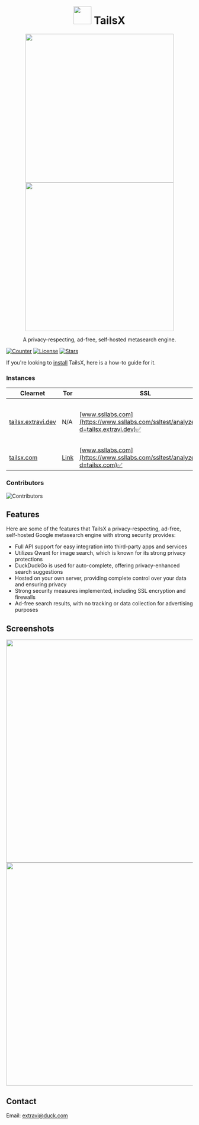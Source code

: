 <h1 align="center">
  <img src="https://raw.githubusercontent.com/Extravi/tailsx/main/static/favicon.png" width="48"/> TailsX 
</h1>

<p align="center">
  <img src="https://user-images.githubusercontent.com/98912029/253724194-ca166197-315b-4aea-8b9e-bbd7c7db8731.png" width="400">
  <img src="https://user-images.githubusercontent.com/98912029/253782033-9b035893-42a2-4bd8-bfb3-12db600f5114.png" width="400">
</p>

<p align="center">A privacy-respecting, ad-free, self-hosted metasearch engine.</p>

[![Counter](https://visitor-badge.laobi.icu/badge?page_id=Extravi.tailsx)](https://github.com/Extravi/tailsx)
[![License](https://img.shields.io/github/license/Extravi/tailsx)](https://github.com/Extravi/tailsx/blob/main/LICENSE)
[![Stars](https://img.shields.io/github/stars/Extravi/tailsx?style=social)](https://github.com/Extravi/tailsx/stargazers)

If you're looking to [install](https://github.com/Extravi/tailsx-docs) TailsX, here is a how-to guide for it.

### Instances

| Clearnet | Tor | SSL | Country | Status |
|-|-|-|-|-|
| [tailsx.extravi.dev](https://tailsx.extravi.dev/) | N/A | [www.ssllabs.com](https://www.ssllabs.com/ssltest/analyze.html?d=tailsx.extravi.dev)✅| N/A | Official instance: temporarily down and will be back soon. |
| [tailsx.com](https://tailsx.com/) | [Link](http://inbbfryz7elofjk23pi7txnibttnuyz3rg2vwqmfengteeyhrmvex4id.onion/) | [www.ssllabs.com](https://www.ssllabs.com/ssltest/analyze.html?d=tailsx.com)✅| Canada 🇨🇦 | Unofficial instance: outdated. |

### Contributors
![Contributors](https://contrib.rocks/image?repo=Extravi/tailsx)

## Features
Here are some of the features that TailsX a privacy-respecting, ad-free, self-hosted Google metasearch engine with strong security provides:

* Full API support for easy integration into third-party apps and services
* Utilizes Qwant for image search, which is known for its strong privacy protections
* DuckDuckGo is used for auto-complete, offering privacy-enhanced search suggestions
* Hosted on your own server, providing complete control over your data and ensuring privacy
* Strong security measures implemented, including SSL encryption and firewalls
* Ad-free search results, with no tracking or data collection for advertising purposes

## Screenshots
<img src="https://user-images.githubusercontent.com/98912029/253724326-64db8ec7-1560-4f4e-94dd-914ae4b020f3.png" width="600">
<img src="https://user-images.githubusercontent.com/98912029/253724288-a5e41502-524b-4084-a815-73769d0a2a2c.png" width="600">

## Contact
Email: extravi@duck.com
